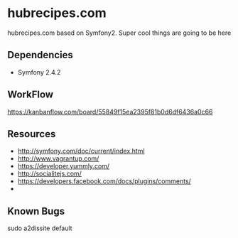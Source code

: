 hubrecipes.com
==============

hubrecipes.com based on Symfony2. Super cool things are going to be here


Dependencies
------
* Symfony 2.4.2


WorkFlow
------
https://kanbanflow.com/board/55849f15ea2395f81b0d6df6436a0c66


Resources
------
* http://symfony.com/doc/current/index.html
* http://www.vagrantup.com/
* https://developer.yummly.com/
* http://socialitejs.com/
* https://developers.facebook.com/docs/plugins/comments/
* 

Known Bugs
--------
sudo a2dissite default
